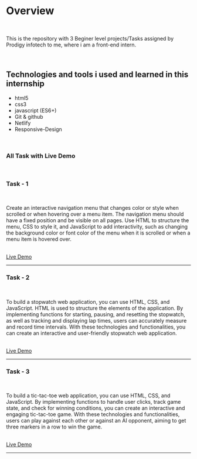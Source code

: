 <h1>Overview</h1><br>
<p>This is the repository with 3 Beginer level projects/Tasks assigned by Prodigy infotech to me, where  i am a front-end intern.</p><br>
<h2>Technologies and tools i used and learned in this internship</h2>
<ul>
  <li>html5</li>
  <li>css3</li>
  <li>javascript (ES6+)</li>
  <li>Git & github</li>
  <li>Netlify</li>
  <li>Responsive-Design</li>
</ul> <br>

<h3>All Task with Live Demo</h3><br>

<h3>Task - 1</h3> <br>
<p>Create an interactive navigation menu that changes color or style when scrolled or when hovering over a menu item. The navigation menu should have a fixed position and be visible on all pages. Use HTML to structure the menu, CSS to style it, and JavaScript to add interactivity, such as changing the background color or font color of the menu when it is scrolled or when a menu item is hovered over.</p><br>
<a href = "https://prodigyinfotech.netlify.app/">Live Demo</a><br><hr>

<h3>Task - 2</h3> <br>
<p>To build a stopwatch web application, you can use HTML, CSS, and JavaScript. HTML is used to structure the elements of the application. By implementing functions for starting, pausing, and resetting the stopwatch, as well as tracking and displaying lap times, users can accurately measure and record time intervals. With these technologies and functionalities, you can create an interactive and user-friendly stopwatch web application.</p><br>
<a href = "https://time-swatch.netlify.app/">Live Demo</a><br><hr>

<h3>Task - 3</h3> <br>
<p>To build a tic-tac-toe web application, you can use HTML, CSS, and JavaScript. By implementing functions to handle user clicks, track game state, and check for winning conditions, you can create an interactive and engaging tic-tac-toe game. With these technologies and functionalities, users can play against each other or against an AI opponent, aiming to get three markers in a row to win the game.</p><br>
<a href = "https://refreshchildhood.netlify.app/">Live Demo</a><br><hr>

